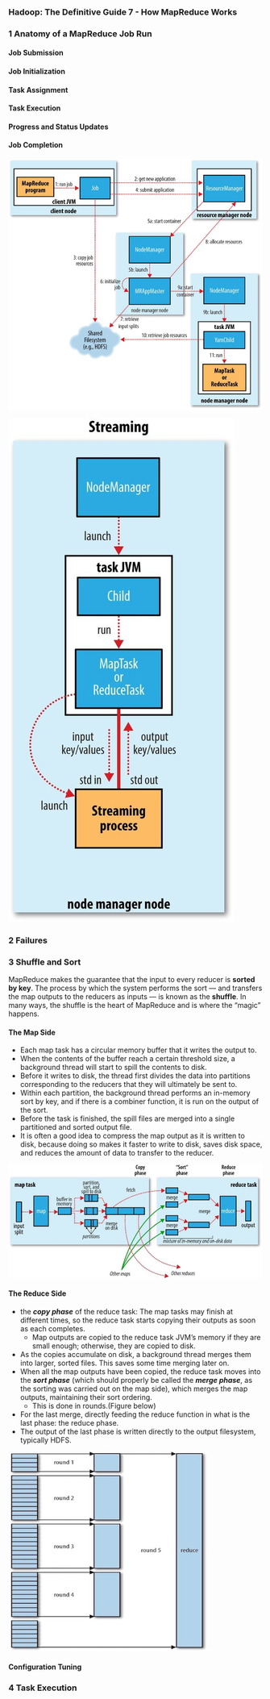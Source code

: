 ### **Hadoop: The Definitive Guide 7 - How MapReduce Works**

### 1 Anatomy of a MapReduce Job Run

#### Job Submission

#### Job Initialization

#### Task Assignment

#### Task Execution

#### Progress and Status Updates

#### Job Completion

![HowHadoopRunsAMapReduceJob](figures/HowHadoopRunsAMapReduceJob.png)


![The relationship of the Streaming executable to the node manager and the task containe](figures/The%20relationship%20of%20the%20Streaming%20executable%20to%20the%20node%20manager%20and%20the%20task%20container.png)


### 2 Failures
### 3 Shuffle and Sort

MapReduce makes the guarantee that the input to every reducer is **sorted by key**. The process by which the system performs the sort — and transfers the map outputs to the reducers as inputs — is known as the **shuffle**. In many ways, the shuffle is the heart of MapReduce and is where the “magic” happens.

#### The Map Side

* Each map task has a circular memory buffer that it writes the output to. 
* When the contents of the buffer reach a certain threshold size, a background thread will start to spill the contents to disk.
* Before it writes to disk, the thread first divides the data into partitions corresponding to the reducers that they will ultimately be sent to. 
* Within each partition, the background thread performs an in-memory sort by key, and if there is a combiner function, it is run on the output of the sort.
* Before the task is finished, the spill files are merged into a single partitioned and sorted output file.
* It is often a good idea to compress the map output as it is written to disk, because doing so makes it faster to write to disk, saves disk space, and reduces the amount of data to transfer to the reducer.

![](figures/TheMapSide.jpg)

#### The Reduce Side

* the ***copy phase*** of the reduce task: The map tasks may finish at different times, so the reduce task starts copying their outputs as soon as each completes.
    * Map outputs are copied to the reduce task JVM’s memory if they are small enough; otherwise, they are copied to disk.
* As the copies accumulate on disk, a background thread merges them into larger, sorted files. This saves some time merging later on.
* When all the map outputs have been copied, the reduce task moves into the ***sort phase*** (which should properly be called the ***merge phase***, as the sorting was carried out on the map side), which merges the map outputs, maintaining their sort ordering.
    * This is done in rounds.(Figure below) 
* For the last merge, directly feeding the reduce function in what is the last phase: the reduce phase.
* The output of the last phase is written directly to the output filesystem, typically HDFS.

![](figures/EfficientlyMerging40FileSegamentsWithAMergeFactorOf10.jpg)

#### Configuration Tuning

### 4 Task Execution